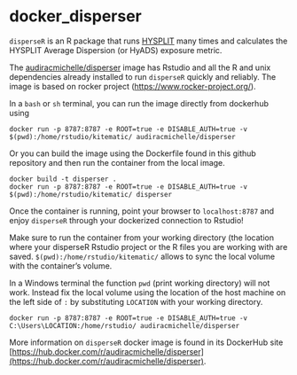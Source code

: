 # docker_disperser

`disperseR` is an R package that runs [HYSPLIT](https://ready.arl.noaa.gov/HYSPLIT.php) many times and calculates the HYSPLIT Average Dispersion (or HyADS) exposure metric.

The [audiracmichelle/disperser](https://hub.docker.com/r/audiracmichelle/disperser) image has Rstudio and all the R and unix dependencies already installed to run `disperseR` quickly and reliably. The image is based on rocker project (<https://www.rocker-project.org/>). 

In a `bash` or `sh` terminal, you can run the image directly from dockerhub using

    docker run -p 8787:8787 -e ROOT=true -e DISABLE_AUTH=true -v $(pwd):/home/rstudio/kitematic/ audiracmichelle/disperser

Or you can build the image using the Dockerfile found in this github repository and then run the container from the local image.

    docker build -t disperser .
    docker run -p 8787:8787 -e ROOT=true -e DISABLE_AUTH=true -v $(pwd):/home/rstudio/kitematic/ disperser

Once the container is running, point your browser to `localhost:8787` and enjoy `disperseR` through your dockerized connection to Rstudio\!

Make sure to run the container from your working directory (the location where your disperseR Rstudio project or the R files you are working with are saved. `$(pwd):/home/rstudio/kitematic/` allows to sync the local volume with the container’s volume.

In a Windows terminal the function `pwd` (print working directory) will not work. Instead fix the local volume using the location of the host machine on the left side of `:` by substituting `LOCATION` with your working directory.

```{}
docker run -p 8787:8787 -e ROOT=true -e DISABLE_AUTH=true -v C:\Users\LOCATION:/home/rstudio/ audiracmichelle/disperser
```

More information on `disperseR` docker image is found in its DockerHub site [https://hub.docker.com/r/audiracmichelle/disperser](https://hub.docker.com/r/audiracmichelle/disperser).
